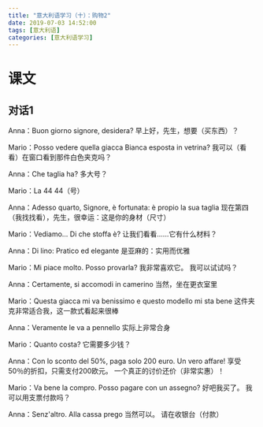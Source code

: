 ```yaml
---
title: "意大利语学习（十）：购物2"
date: 2019-07-03 14:52:00
tags: [意大利语]
categories: [意大利语学习]
---
```


# 课文

## 对话1

Anna：Buon giorno signore, desidera? 早上好，先生，想要（买东西）？

Mario：Posso vedere quella giacca Bianca esposta in vetrina? 我可以（看看）在窗口看到那件白色夹克吗？

Anna：Che taglia ha? 多大号？

Mario：La 44 44（号）

Anna：Adesso quarto, Signore, è fortunata: è propio la sua taglia 现在第四（我找找看），先生，很幸运：这是你的身材（尺寸）

Mario：Vediamo... Di che stoffa è? 让我们看看......它有什么材料？

Anna：Di lino: Pratico ed elegante 是亚麻的：实用而优雅

Mario：Mi piace molto. Posso provarla? 我非常喜欢它。 我可以试试吗？

Anna：Certamente, si accomodi in camerino 当然，坐在更衣室里

Mario：Questa giacca mi va benissimo e questo modello mi sta bene 这件夹克非常适合我，这一款式看起来很棒

Anna：Veramente le va a pennello 实际上非常合身

Mario：Quanto costa? 它需要多少钱？

Anna：Con lo sconto del 50%, paga solo 200 euro. Un vero affare! 享受50％的折扣，只需支付200欧元。 一个真正的讨价还价（非常实惠）！

Mario：Va bene la compro. Posso pagare con un assegno? 好吧我买了。 我可以用支票付款吗？

Anna：Senz'altro. Alla cassa prego 当然可以。 请在收银台（付款）

